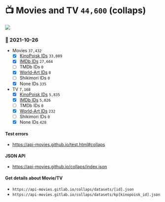 # :tv: Movies and TV `44,600` (collaps)

<a href="https://API-Movies.github.io"><img src="https://API-Movies.github.io/banner.png?cache"></a>

### :date: 2021-10-26
- Movies `37,432`
  - [x] <a href="https://API-Movies.github.io/collaps/movie_kinopoisk_ids.json">KinoPoisk IDs</a> `33,089`
  - [x] <a href="https://API-Movies.github.io/collaps/movie_imdb_ids.json">IMDb IDs</a> `27,664`
  - [ ] TMDb IDs `0`
  - [x] <a href="https://API-Movies.github.io/collaps/movie_world_art_ids.json">World-Art IDs</a> `8`
  - [ ] Shikimori IDs `0`
  - [x] None IDs `335`
- TV `7,168`
  - [x] <a href="https://API-Movies.github.io/collaps/tv_kinopoisk_ids.json">KinoPoisk IDs</a> `5,835`
  - [x] <a href="https://API-Movies.github.io/collaps/tv_imdb_ids.json">IMDb IDs</a> `5,026`
  - [ ] TMDb IDs `0`
  - [x] <a href="https://API-Movies.github.io/collaps/tv_world_art_ids.json">World-Art IDs</a> `232`
  - [ ] Shikimori IDs `0`
  - [x] None IDs `428`
#### Test errors
- <a href='https://api-movies.github.io/test.html#collaps'>https://api-movies.github.io/test.html#collaps</a>
#### JSON API
- <a href='https://api-movies.github.io/collaps/index.json'>https://api-movies.github.io/collaps/index.json</a>
#### Get details about Movie/TV
- `https://api-movies.gitlab.io/collaps/datasets/[id].json`
- `https://api-movies.gitlab.io/collaps/datasets/kp[kinopoisk_id].json`
